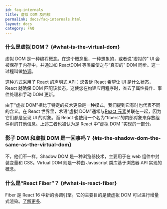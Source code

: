 ```yaml
---
id: faq-internals
title: 虚拟 DOM 及内核
permalink: docs/faq-internals.html
layout: docs
category: FAQ
---
```


### 什么是虚拟 DOM？ {#what-is-the-virtual-dom}

虚拟 DOM 是一种编程概念。在这个概念里，一种想象的，或者说“虚拟的” UI 会被保存于内存中，并通过如 ReactDOM 等类库使之与“真实的” DOM 同步。这一过程叫做[协调](/docs/reconciliation.html)。

这种方式采用了 React 的声明式 API：您告诉 React 希望让 UI 是什么状态，React 就确保 DOM 匹配该状态。这使您在构建应用程序时，省去了属性操作、事件处理和手动 DOM 更新。

由于“虚拟 DOM”相比于特定的技术更像是一种模式，我们提到它有时也代表不同的含义。在 React 世界里，术语“虚拟 DOM”通常与[React 元素](/docs/rendering-elements.html)关联在一起，因为它们都是呈现 UI 的对象。而 React 也使用一个名为“fibers”的内部对象来存放组件树的其他信息。上述二者也被认为是 React 中“虚拟 DOM ”实现的一部分。

### 影子 DOM 和虚拟 DOM 是一回事吗？ {#is-the-shadow-dom-the-same-as-the-virtual-dom}

不，他们不一样。Shadow DOM 是一种浏览器技术，主要用于在 web 组件中封装变量和 CSS。Virtual DOM 则是一种由 Javascript 类库基于浏览器 API 实现的概念。

### 什么是“React Fiber”？ {#what-is-react-fiber}

Fiber 是 React 16 中新的协调引擎。它的主要目的是使虚拟 DOM 可以进行增量式渲染。[了解更多](https://github.com/acdlite/react-fiber-architecture).
